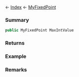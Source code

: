 ← [Index](Api-Index) ← [MyFixedPoint](VRage.MyFixedPoint)

### Summary

```csharp
public MyFixedPoint MaxIntValue
```

### Returns

### Example

### Remarks


